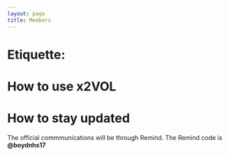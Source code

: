 ```yaml
---
layout: page 
title: Members 
---
```


# Etiquette:

# How to use x2VOL

# How to stay updated

The official commmunications will be through Remind. The Remind code is **@boydnhs17**
